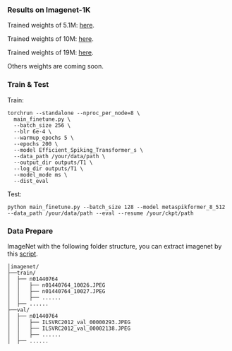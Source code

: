 ### Results on Imagenet-1K

Trained weights of 5.1M: [here](https://drive.google.com/file/d/1LMkOTPehDNpQE79bvB7jFTf6UzDjpAHQ/view?usp=drive_link).

Trained weights of 10M: [here](https://drive.google.com/file/d/1pHrampLjyE1kLr-4DS1WgSdnCVPzL6Tq/view?usp=sharing).

Trained weights of  19M: [here](https://drive.google.com/file/d/1pSGCOzrZNgHDxQXAp-Uelx61snIbQC1H/view?usp=drive_link).

Others weights are coming soon.
### Train & Test

Train:

```shell
torchrun --standalone --nproc_per_node=8 \
  main_finetune.py \
  --batch_size 256 \
  --blr 6e-4 \
  --warmup_epochs 5 \
  --epochs 200 \
  --model Efficient_Spiking_Transformer_s \
  --data_path /your/data/path \
  --output_dir outputs/T1 \
  --log_dir outputs/T1 \
  --model_mode ms \
  --dist_eval
```

Test:

```shell
python main_finetune.py --batch_size 128 --model metaspikformer_8_512 --data_path /your/data/path --eval --resume /your/ckpt/path
```

### Data Prepare

ImageNet with the following folder structure, you can extract imagenet by this [script](https://gist.github.com/BIGBALLON/8a71d225eff18d88e469e6ea9b39cef4).

```shell
│imagenet/
├──train/
│  ├── n01440764
│  │   ├── n01440764_10026.JPEG
│  │   ├── n01440764_10027.JPEG
│  │   ├── ......
│  ├── ......
├──val/
│  ├── n01440764
│  │   ├── ILSVRC2012_val_00000293.JPEG
│  │   ├── ILSVRC2012_val_00002138.JPEG
│  │   ├── ......
│  ├── ......
```
